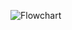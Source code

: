 
![Flowchart](https://user-images.githubusercontent.com/94366020/143481520-b0d33ce6-000e-4b76-b7be-488e25447e6b.jpg)



